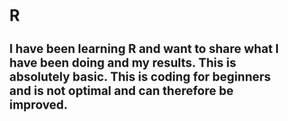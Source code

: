# R
## I have been learning R and want to share what I have been doing and my results. This is absolutely basic. This is coding for beginners and is not optimal and can therefore be improved. 
